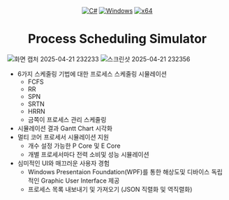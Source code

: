<div align="center">

   [![C#](https://img.shields.io/badge/Language-C%23-%23f34b7d.svg?style=plastic)](https://en.wikipedia.org/wiki/C_Sharp_(programming_language))
   [![Windows](https://img.shields.io/badge/Platform-Windows-0078d7.svg?style=plastic)](https://en.wikipedia.org/wiki/Microsoft_Windows)
   [![x64](https://img.shields.io/badge/Arch-x64-red.svg?style=plastic)](https://en.wikipedia.org/wiki/X86-64)

   # **Process Scheduling Simulator**
</div>

![화면 캡처 2025-04-21 232233](https://github.com/user-attachments/assets/253dc35e-5c93-4232-af92-e44deeaa5044)
![스크린샷 2025-04-21 232356](https://github.com/user-attachments/assets/7fee1446-34eb-4221-beab-b3270c13dcb1)


- 6가지 스케줄링 기법에 대한 프로세스 스케줄링 시뮬레이션
  -   FCFS
  -   RR
  -   SPN
  -   SRTN
  -   HRRN
  -   금쪽이 프로세스 관리 스케줄링
- 시뮬레이션 결과 Gantt Chart 시각화
- 멀티 코어 프로세서 시뮬레이션 지원
  - 개수 설정 가능한 P Core 및 E Core
  - 개별 프로세서마다 전력 소비및 성능 시뮬레이션
- 심미적인 UI와 매끄러운 사용자 경험
  - Windows Presentaion Foundation(WPF)를 통한 해상도및 디바이스 독립적인 Graphic User Interface 제공
  - 프로세스 목록 내보내기 및 가져오기 (JSON 직렬화 및 역직렬화)
